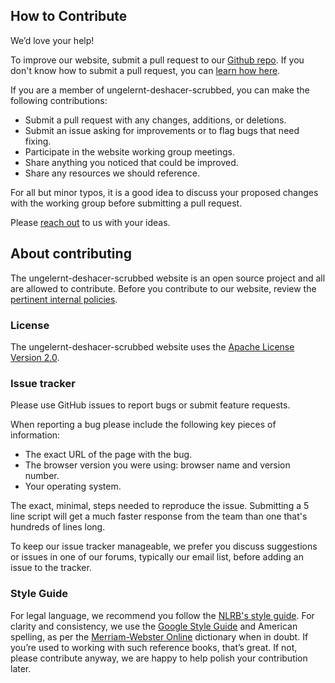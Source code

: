 ## How to Contribute

We’d love your help!

To improve our website, submit a pull request to our [Github repo](ungelernt-deshacer-scrubbed-repo).
If you don't know how to submit a pull request, you can [learn how here](https://guides.github.com/activities/hello-world/).

If you are a member of ungelernt-deshacer-scrubbed, you can make the following contributions:

* Submit a pull request with any changes, additions, or deletions.
* Submit an issue asking for improvements or to flag bugs that need fixing.
* Participate in the website working group meetings.
* Share anything you noticed that could be improved.
* Share any resources we should reference.

For all but minor typos, it is a good idea to discuss your proposed changes with the working group before submitting a pull request.

Please [reach out](contact) to us with your ideas.

## About contributing

The ungelernt-deshacer-scrubbed website is an open source project and all are allowed to contribute. Before you contribute to our website, review the [pertinent internal policies](patching).

### License

The ungelernt-deshacer-scrubbed website uses the [Apache License Version 2.0](link-to-license).

### Issue tracker

Please use GitHub issues to report bugs or submit feature requests.

When reporting a bug please include the following key pieces of information:

* The exact URL of the page with the bug.
* The browser version you were using: browser name and version number.
* Your operating system.

The exact, minimal, steps needed to reproduce the issue. Submitting a 5 line script will get a much faster response from the team than one that's hundreds of lines long.

To keep our issue tracker manageable, we prefer you discuss suggestions or issues in one of our forums, typically our email list, before adding an issue to the tracker.

### Style Guide

For legal language, we recommend you follow the [NLRB's style guide](https://www.nlrb.gov/sites/default/files/attachments/basic-page/node-1727/stylemanual.pdf). For clarity and consistency, we use the [Google Style Guide](http://google.github.io/styleguide/) and American spelling, as per the [Merriam-Webster Online](https://www.merriam-webster.com/) dictionary when in doubt. If you’re used to working with such reference books, that’s great. If not, please contribute anyway, we are happy to help polish your contribution later.
